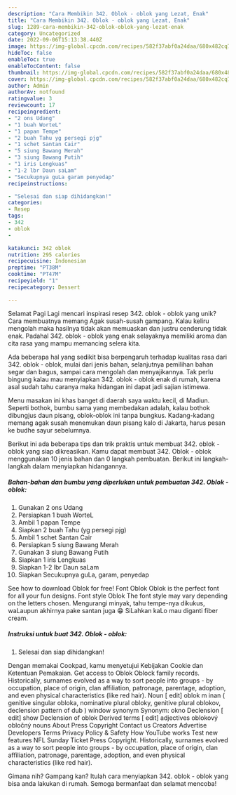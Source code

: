 ```yaml
---
description: "Cara Membikin 342. Oblok - oblok yang Lezat, Enak"
title: "Cara Membikin 342. Oblok - oblok yang Lezat, Enak"
slug: 1289-cara-membikin-342-oblok-oblok-yang-lezat-enak
category: Uncategorized
date: 2022-09-06T15:13:38.440Z
image: https://img-global.cpcdn.com/recipes/582f37abf0a24daa/680x482cq70/342-oblok-oblok-foto-resep-utama.jpg
hideToc: false
enableToc: true
enableTocContent: false
thumbnail: https://img-global.cpcdn.com/recipes/582f37abf0a24daa/680x482cq70/342-oblok-oblok-foto-resep-utama.jpg
cover: https://img-global.cpcdn.com/recipes/582f37abf0a24daa/680x482cq70/342-oblok-oblok-foto-resep-utama.jpg
author: Admin
authorAv: notfound
ratingvalue: 3
reviewcount: 17
recipeingredient:
- "2 ons Udang"
- "1 buah WorteL"
- "1 papan Tempe"
- "2 buah Tahu yg persegi pjg"
- "1 schet Santan Cair"
- "5 siung Bawang Merah"
- "3 siung Bawang Putih"
- "1 iris Lengkuas"
- "1-2 lbr Daun saLam"
- "Secukupnya guLa garam penyedap"
recipeinstructions:

- "Selesai dan siap dihidangkan!"
categories:
- Resep
tags:
- 342
- oblok
- 

katakunci: 342 oblok  
nutrition: 295 calories
recipecuisine: Indonesian
preptime: "PT38M"
cooktime: "PT47M"
recipeyield: "1"
recipecategory: Dessert

---
```



Selamat Pagi Lagi mencari inspirasi resep 342. oblok - oblok yang unik? Cara membuatnya memang Agak susah-susah gampang. Kalau keliru mengolah maka hasilnya tidak akan memuaskan dan justru cenderung tidak enak. Padahal 342. oblok - oblok yang enak selayaknya memiliki aroma dan cita rasa yang mampu memancing selera kita.


Ada beberapa hal yang sedikit bisa berpengaruh terhadap kualitas rasa dari 342. oblok - oblok, mulai dari jenis bahan, selanjutnya pemilihan bahan segar dan bagus, sampai cara mengolah dan menyajikannya. Tak perlu bingung kalau mau menyiapkan 342. oblok - oblok enak di rumah, karena asal sudah tahu caranya maka hidangan ini dapat jadi sajian istimewa.

Menu masakan ini khas banget di daerah saya waktu kecil, di Madiun. Seperti bothok, bumbu sama yang membedakan adalah, kalau bothok dibungjus daun pisang, oblok-oblok ini tanpa bungkus. Kadang-kadang memang agak susah menemukan daun pisang kalo di Jakarta, harus pesan ke budhe sayur sebelumnya.


Berikut ini ada beberapa tips dan trik praktis untuk membuat 342. oblok - oblok yang siap dikreasikan. Kamu dapat membuat 342. Oblok - oblok menggunakan 10 jenis bahan dan 0 langkah pembuatan. Berikut ini langkah-langkah dalam menyiapkan hidangannya.

<!--inarticleads1-->

##### Bahan-bahan dan bumbu yang diperlukan untuk pembuatan 342. Oblok - oblok:

1. Gunakan 2 ons Udang
1. Persiapkan 1 buah WorteL
1. Ambil 1 papan Tempe
1. Siapkan 2 buah Tahu (yg persegi pjg)
1. Ambil 1 schet Santan Cair
1. Persiapkan 5 siung Bawang Merah
1. Gunakan 3 siung Bawang Putih
1. Siapkan 1 iris Lengkuas
1. Siapkan 1-2 lbr Daun saLam
1. Siapkan Secukupnya guLa, garam, penyedap


See how to download Oblok for free! Font Oblok Oblok is the perfect font for all your fun designs. Font style Oblok The font style may vary depending on the letters chosen. Mengurangi minyak, tahu tempe-nya dikukus, waLaupun akhirnya pake santan juga 😁 SiLahkan kaLo mau diganti fiber cream. 

<!--inarticleads2-->

##### Instruksi untuk buat 342. Oblok - oblok:


1. Selesai dan siap dihidangkan!

Dengan memakai Cookpad, kamu menyetujui Kebijakan Cookie dan Ketentuan Pemakaian. Get access to Oblok Oblock family records. Historically, surnames evolved as a way to sort people into groups - by occupation, place of origin, clan affiliation, patronage, parentage, adoption, and even physical characteristics (like red hair). Noun [ edit] oblok m inan ( genitive singular obloka, nominative plural obloky, genitive plural oblokov, declension pattern of dub ) window synonym Synonym: okno Declension [ edit] show Declension of oblok Derived terms [ edit] adjectives oblokový obločný nouns About Press Copyright Contact us Creators Advertise Developers Terms Privacy Policy &amp; Safety How YouTube works Test new features NFL Sunday Ticket Press Copyright. Historically, surnames evolved as a way to sort people into groups - by occupation, place of origin, clan affiliation, patronage, parentage, adoption, and even physical characteristics (like red hair). 

Gimana nih? Gampang kan? Itulah cara menyiapkan 342. oblok - oblok yang bisa anda lakukan di rumah. Semoga bermanfaat dan selamat mencoba!
